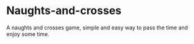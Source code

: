 # Naughts-and-crosses
A naughts and crosses game, simple and easy way to pass the time and enjoy some time.
